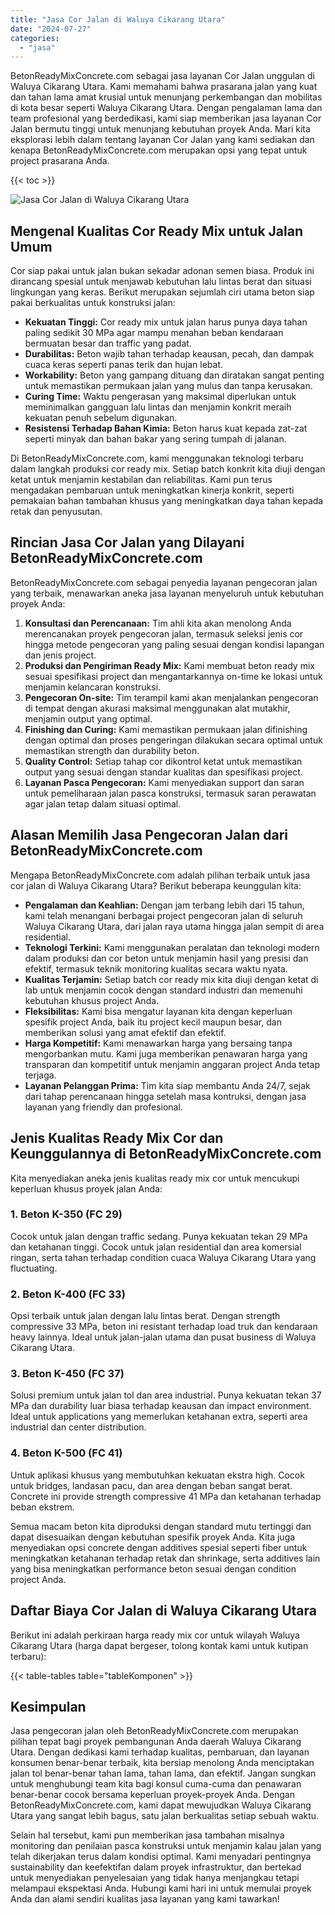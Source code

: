 ```yaml
---
title: "Jasa Cor Jalan di Waluya Cikarang Utara"
date: "2024-07-27"
categories: 
  - "jasa"
---
```


BetonReadyMixConcrete.com sebagai jasa layanan Cor Jalan unggulan di Waluya Cikarang Utara. Kami memahami bahwa prasarana jalan yang kuat dan tahan lama amat krusial untuk menunjang perkembangan dan mobilitas di kota besar seperti Waluya Cikarang Utara. Dengan pengalaman lama dan team profesional yang berdedikasi, kami siap memberikan jasa layanan Cor Jalan bermutu tinggi untuk menunjang kebutuhan proyek Anda. Mari kita eksplorasi lebih dalam tentang layanan Cor Jalan yang kami sediakan dan kenapa BetonReadyMixConcrete.com merupakan opsi yang tepat untuk project prasarana Anda.

{{< toc >}}

![Jasa Cor Jalan di Waluya Cikarang Utara](https://betoncor8.github.io/cor/harga-beton-readymix-concrete%20(27).png)

## Mengenal Kualitas Cor Ready Mix untuk Jalan Umum

Cor siap pakai untuk jalan bukan sekadar adonan semen biasa. Produk ini dirancang spesial untuk menjawab kebutuhan lalu lintas berat dan situasi lingkungan yang keras. Berikut merupakan sejumlah ciri utama beton siap pakai berkualitas untuk konstruksi jalan:

- **Kekuatan Tinggi:** Cor ready mix untuk jalan harus punya daya tahan paling sedikit 30 MPa agar mampu menahan beban kendaraan bermuatan besar dan traffic yang padat.
- **Durabilitas:** Beton wajib tahan terhadap keausan, pecah, dan dampak cuaca keras seperti panas terik dan hujan lebat.
- **Workability:** Beton yang gampang dituang dan diratakan sangat penting untuk memastikan permukaan jalan yang mulus dan tanpa kerusakan.
- **Curing Time:** Waktu pengerasan yang maksimal diperlukan untuk meminimalkan gangguan lalu lintas dan menjamin konkrit meraih kekuatan penuh sebelum digunakan.
- **Resistensi Terhadap Bahan Kimia:** Beton harus kuat kepada zat-zat seperti minyak dan bahan bakar yang sering tumpah di jalanan.

Di BetonReadyMixConcrete.com, kami menggunakan teknologi terbaru dalam langkah produksi cor ready mix. Setiap batch konkrit kita diuji dengan ketat untuk menjamin kestabilan dan reliabilitas. Kami pun terus mengadakan pembaruan untuk meningkatkan kinerja konkrit, seperti pemakaian bahan tambahan khusus yang meningkatkan daya tahan kepada retak dan penyusutan.

## Rincian Jasa Cor Jalan yang Dilayani BetonReadyMixConcrete.com

BetonReadyMixConcrete.com sebagai penyedia layanan pengecoran jalan yang terbaik, menawarkan aneka jasa layanan menyeluruh untuk kebutuhan proyek Anda:

1. **Konsultasi dan Perencanaan:** Tim ahli kita akan menolong Anda merencanakan proyek pengecoran jalan, termasuk seleksi jenis cor hingga metode pengecoran yang paling sesuai dengan kondisi lapangan dan jenis project.
2. **Produksi dan Pengiriman Ready Mix:** Kami membuat beton ready mix sesuai spesifikasi project dan mengantarkannya on-time ke lokasi untuk menjamin kelancaran konstruksi.
3. **Pengecoran On-site:** Tim terampil kami akan menjalankan pengecoran di tempat dengan akurasi maksimal menggunakan alat mutakhir, menjamin output yang optimal.
4. **Finishing dan Curing:** Kami memastikan permukaan jalan difinishing dengan optimal dan proses pengeringan dilakukan secara optimal untuk memastikan strength dan durability beton.
5. **Quality Control:** Setiap tahap cor dikontrol ketat untuk memastikan output yang sesuai dengan standar kualitas dan spesifikasi project.
6. **Layanan Pasca Pengecoran:** Kami menyediakan support dan saran untuk pemeliharaan jalan pasca konstruksi, termasuk saran perawatan agar jalan tetap dalam situasi optimal.

## Alasan Memilih Jasa Pengecoran Jalan dari BetonReadyMixConcrete.com

Mengapa BetonReadyMixConcrete.com adalah pilihan terbaik untuk jasa cor jalan di Waluya Cikarang Utara? Berikut beberapa keunggulan kita:

- **Pengalaman dan Keahlian:** Dengan jam terbang lebih dari 15 tahun, kami telah menangani berbagai project pengecoran jalan di seluruh Waluya Cikarang Utara, dari jalan raya utama hingga jalan sempit di area residential.
- **Teknologi Terkini:** Kami menggunakan peralatan dan teknologi modern dalam produksi dan cor beton untuk menjamin hasil yang presisi dan efektif, termasuk teknik monitoring kualitas secara waktu nyata.
- **Kualitas Terjamin:** Setiap batch cor ready mix kita diuji dengan ketat di lab untuk menjamin cocok dengan standard industri dan memenuhi kebutuhan khusus project Anda.
- **Fleksibilitas:** Kami bisa mengatur layanan kita dengan keperluan spesifik project Anda, baik itu project kecil maupun besar, dan memberikan solusi yang amat efektif dan efektif.
- **Harga Kompetitif:** Kami menawarkan harga yang bersaing tanpa mengorbankan mutu. Kami juga memberikan penawaran harga yang transparan dan kompetitif untuk menjamin anggaran project Anda tetap terjaga.
- **Layanan Pelanggan Prima:** Tim kita siap membantu Anda 24/7, sejak dari tahap perencanaan hingga setelah masa kontruksi, dengan jasa layanan yang friendly dan profesional.

## Jenis Kualitas Ready Mix Cor dan Keunggulannya di BetonReadyMixConcrete.com

Kita menyediakan aneka jenis kualitas ready mix cor untuk mencukupi keperluan khusus proyek jalan Anda:

### 1\. Beton K-350 (FC 29)

Cocok untuk jalan dengan traffic sedang. Punya kekuatan tekan 29 MPa dan ketahanan tinggi. Cocok untuk jalan residential dan area komersial ringan, serta tahan terhadap condition cuaca Waluya Cikarang Utara yang fluctuating.

### 2\. Beton K-400 (FC 33)

Opsi terbaik untuk jalan dengan lalu lintas berat. Dengan strength compressive 33 MPa, beton ini resistant terhadap load truk dan kendaraan heavy lainnya. Ideal untuk jalan-jalan utama dan pusat business di Waluya Cikarang Utara.

### 3\. Beton K-450 (FC 37)

Solusi premium untuk jalan tol dan area industrial. Punya kekuatan tekan 37 MPa dan durability luar biasa terhadap keausan dan impact environment. Ideal untuk applications yang memerlukan ketahanan extra, seperti area industrial dan center distribution.

### 4\. Beton K-500 (FC 41)

Untuk aplikasi khusus yang membutuhkan kekuatan ekstra high. Cocok untuk bridges, landasan pacu, dan area dengan beban sangat berat. Concrete ini provide strength compressive 41 MPa dan ketahanan terhadap beban ekstrem.

Semua macam beton kita diproduksi dengan standard mutu tertinggi dan dapat disesuaikan dengan kebutuhan spesifik proyek Anda. Kita juga menyediakan opsi concrete dengan additives spesial seperti fiber untuk meningkatkan ketahanan terhadap retak dan shrinkage, serta additives lain yang bisa meningkatkan performance beton sesuai dengan condition project Anda.

## Daftar Biaya Cor Jalan di Waluya Cikarang Utara

Berikut ini adalah perkiraan harga ready mix cor untuk wilayah Waluya Cikarang Utara (harga dapat bergeser, tolong kontak kami untuk kutipan terbaru):

{{< table-tables table="tableKomponen" >}}

## Kesimpulan

Jasa pengecoran jalan oleh BetonReadyMixConcrete.com merupakan pilihan tepat bagi proyek pembangunan Anda daerah Waluya Cikarang Utara. Dengan dedikasi kami terhadap kualitas, pembaruan, dan layanan konsumen benar-benar terbaik, kita bersiap menolong Anda menciptakan jalan tol benar-benar tahan lama, tahan lama, dan efektif. Jangan sungkan untuk menghubungi team kita bagi konsul cuma-cuma dan penawaran benar-benar cocok bersama keperluan proyek-proyek Anda. Dengan BetonReadyMixConcrete.com, kami dapat mewujudkan Waluya Cikarang Utara yang sangat lebih bagus, satu jalan berkualitas setiap sebuah waktu.

Selain hal tersebut, kami pun memberikan jasa tambahan misalnya monitoring dan penilaian pasca konstruksi untuk menjamin kalau jalan yang telah dikerjakan terus dalam kondisi optimal. Kami menyadari pentingnya sustainability dan keefektifan dalam proyek infrastruktur, dan bertekad untuk menyediakan penyelesaian yang tidak hanya menjangkau tetapi melampaui ekspektasi Anda. Hubungi kami hari ini untuk memulai proyek Anda dan alami sendiri kualitas jasa layanan yang kami tawarkan!
